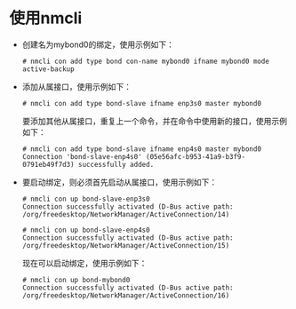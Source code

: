 # 使用nmcli<a name="ZH-CN_TOPIC_0183005801"></a>

-   创建名为mybond0的绑定，使用示例如下：

    ```
    # nmcli con add type bond con-name mybond0 ifname mybond0 mode active-backup
    ```

-   添加从属接口，使用示例如下：

    ```
    # nmcli con add type bond-slave ifname enp3s0 master mybond0
    ```

    要添加其他从属接口，重复上一个命令，并在命令中使用新的接口，使用示例如下：

    ```
    # nmcli con add type bond-slave ifname enp4s0 master mybond0
    Connection 'bond-slave-enp4s0' (05e56afc-b953-41a9-b3f9-0791eb49f7d3) successfully added.
    ```

-   要启动绑定，则必须首先启动从属接口，使用示例如下：

    ```
    # nmcli con up bond-slave-enp3s0
    Connection successfully activated (D-Bus active path: /org/freedesktop/NetworkManager/ActiveConnection/14)
    ```

    ```
    # nmcli con up bond-slave-enp4s0
    Connection successfully activated (D-Bus active path: /org/freedesktop/NetworkManager/ActiveConnection/15)
    ```

    现在可以启动绑定，使用示例如下：

    ```
    # nmcli con up bond-mybond0
    Connection successfully activated (D-Bus active path: /org/freedesktop/NetworkManager/ActiveConnection/16)
    ```


